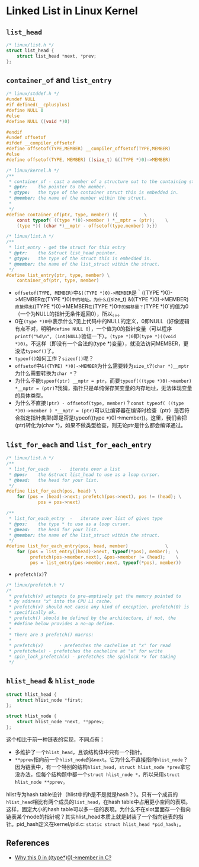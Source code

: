 # Linked List in Linux Kernel


## `list_head`

```c
/* linux/list.h */
struct list_head {
	struct list_head *next, *prev;
};
```


## `container_of` and `list_entry`

```c
/* linux/stddef.h */
#undef NULL
#if defined(__cplusplus)
#define NULL 0
#else
#define NULL ((void *)0)

#endif
#undef offsetof
#ifdef __compiler_offsetof
#define offsetof(TYPE,MEMBER) __compiler_offsetof(TYPE,MEMBER)
#else
#define offsetof(TYPE, MEMBER) ((size_t) &((TYPE *)0)->MEMBER)

/* linux/kernel.h */
/**
 * container_of - cast a member of a structure out to the containing structure
 * @ptr:	the pointer to the member.
 * @type:	the type of the container struct this is embedded in.
 * @member:	the name of the member within the struct.
 *
 */
#define container_of(ptr, type, member) ({			\
	const typeof( ((type *)0)->member ) *__mptr = (ptr);	\
	(type *)( (char *)__mptr - offsetof(type,member) );})

/* linux/list.h */
/**
 * list_entry - get the struct for this entry
 * @ptr:	the &struct list_head pointer.
 * @type:	the type of the struct this is embedded in.
 * @member:	the name of the list_struct within the struct.
 */
#define list_entry(ptr, type, member) \
	container_of(ptr, type, member)
```

- `offsetof(TYPE, MEMBER)`中`&((TYPE *)0)->MEMBER`是｀((TYPE *)0)->MEMBER`在`(TYPE *)0)`中的地址。为什么`((size_t) &((TYPE *)0)->MEMBER)`直接得出`((TYPE *)0)->MEMBER`在`(TYPE *)0`中的偏移量？`(TYPE *)0`的值为0（一个为NULL的指针无条件返回0），所以。。。
- 0在`(type *)0`中表示什么?见上代码中的NULL的定义，0即NULL（好像逻辑有点不对，明明`#define NULL 0`），一个值为0的指针变量（可以程序`printf("%d\n", (int)NULL)`验证一下）。`(type *)0`即`(type *)((void *)0)`。不这样（即没有一个合法的(type *)变量），就没法访问MEMBER，更没法`typeof()`了。
- `typeof()`如何工作？`sizeof()`呢？
- `offsetof`中`&((TYPE) *)0)->MEMBER`为什么需要转为`size_t`?`(char *)__mptr`为什么需要转换为`char *`？
- 为什么不能`typeof(ptr) __mptr = ptr`，而要`typeof(((type *)0)->member) *__mptr = (ptr)`?我猜，指针只是单纯保存某变量的内存地址，无法体现变量的具体类型。
- 为什么不直接`(ptr) - offsetof(type, member)`？`const typeof( ((type *)0)->member ) *__mptr = (ptr)`可以让编译器在编译时检查（ptr）是否符合指定指针类型(即是否是typeof((type *)0)->member))。这里，我们会把(ptr)转化为(char *)，如果不做类型检查，则无论ptr是什么都会编译通过。


## `list_for_each` and `list_for_each_entry`

```c
/* linux/list.h */
/**
 * list_for_each	-	iterate over a list
 * @pos:	the &struct list_head to use as a loop cursor.
 * @head:	the head for your list.
 */
#define list_for_each(pos, head) \
	for (pos = (head)->next; prefetch(pos->next), pos != (head); \
        	pos = pos->next)

/**
 * list_for_each_entry	-	iterate over list of given type
 * @pos:	the type * to use as a loop cursor.
 * @head:	the head for your list.
 * @member:	the name of the list_struct within the struct.
 */
#define list_for_each_entry(pos, head, member)				\
	for (pos = list_entry((head)->next, typeof(*pos), member);	\
	     prefetch(pos->member.next), &pos->member != (head); 	\
	     pos = list_entry(pos->member.next, typeof(*pos), member))
```

- `prefetch(x)`?

```c
/* linux/prefetch.h */
/*
 * prefetch(x) attempts to pre-emptively get the memory pointed to
 * by address "x" into the CPU L1 cache. 
 * prefetch(x) should not cause any kind of exception, prefetch(0) is
 * specifically ok.
 * prefetch() should be defined by the architecture, if not, the 
 * #define below provides a no-op define.	
 * 
 * There are 3 prefetch() macros:
 * 
 * prefetch(x)  	- prefetches the cacheline at "x" for read
 * prefetchw(x)	- prefetches the cacheline at "x" for write
 * spin_lock_prefetch(x) - prefetches the spinlock *x for taking
 */
```

## `hlist_head` & `hlist_node`

```c
struct hlist_head {
	struct hlist_node *first;
};

struct hlist_node {
	struct hlist_node *next, **pprev;
};
```

这个相比于前一种链表的实现，不同点有：
- 多维护了一个`hlist_head`，且该结构体中只有一个指针。
- `**pprev`指向前一个`hlist_node`的`&next`。它为什么不直接指向`hlist_node`？因为链表中，有一个特别的结构`hlist_head`，`struct hlist_node *prev`拿它没办法，但每个结构题中都一个`struct hlist_node *`，所以采用`struct hlist_node **pprev`。

hlist专为hash table设计（hlist中的h是不是就是hash？）。只有一个成员的`hlist_head`相比有两个成员的`list_head`，在hash table中占用更小空间的表项。这样，固定大小的hash table可以多一倍的表项。为什么不在slot里面存一个指向链表某个node的指针呢？其实hlist_head本质上就是封装了一个指向链表的指针。pid_hash定义在kernel/pid.c: `static struct hlist_head *pid_hash;`。


## References
- [Why this 0 in ((type*)0)->member in C?](http://stackoverflow.com/questions/13723422/why-this-0-in-type0-member-in-c)
